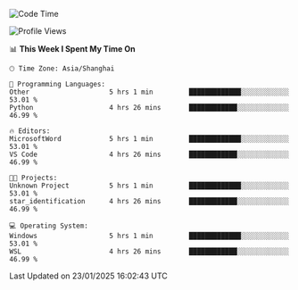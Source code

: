 <!--START_SECTION:waka-->
![Code Time](http://img.shields.io/badge/Code%20Time-2%2C228%20hrs%205%20mins-blue)

![Profile Views](http://img.shields.io/badge/Profile%20Views-1-blue)

📊 **This Week I Spent My Time On** 

```text
🕑︎ Time Zone: Asia/Shanghai

💬 Programming Languages: 
Other                    5 hrs 1 min         █████████████░░░░░░░░░░░░   53.01 % 
Python                   4 hrs 26 mins       ████████████░░░░░░░░░░░░░   46.99 % 

🔥 Editors: 
MicrosoftWord            5 hrs 1 min         █████████████░░░░░░░░░░░░   53.01 % 
VS Code                  4 hrs 26 mins       ████████████░░░░░░░░░░░░░   46.99 % 

🐱‍💻 Projects: 
Unknown Project          5 hrs 1 min         █████████████░░░░░░░░░░░░   53.01 % 
star_identification      4 hrs 26 mins       ████████████░░░░░░░░░░░░░   46.99 % 

💻 Operating System: 
Windows                  5 hrs 1 min         █████████████░░░░░░░░░░░░   53.01 % 
WSL                      4 hrs 26 mins       ████████████░░░░░░░░░░░░░   46.99 % 
```


 Last Updated on 23/01/2025 16:02:43 UTC
<!--END_SECTION:waka-->